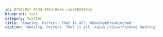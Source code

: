 ```yaml
---
id: 875620af-44dd-495d-8e9e-c1e880d420de
blueprint: text
category: twitter
title: 'Amazing. Perfect. That is all. #GoodbyeBreakingBad'
caption: 'Amazing. Perfect. That is all. <span class="hashtag hashtag_local">#<a href="http://tweettemp.darylchymko.ca/?tag=goodbyebreakingbad">GoodbyeBreakingBad</a>'
---
```

